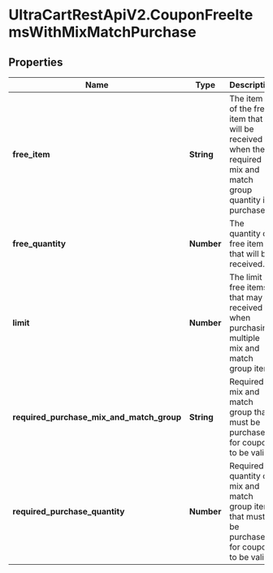 # UltraCartRestApiV2.CouponFreeItemsWithMixMatchPurchase

## Properties
Name | Type | Description | Notes
------------ | ------------- | ------------- | -------------
**free_item** | **String** | The item id of the free item that will be received when the required mix and match group quantity is purchased. | [optional] 
**free_quantity** | **Number** | The quantity of free item that will be received. | [optional] 
**limit** | **Number** | The limit of free items that may be received when purchasing multiple mix and match group items | [optional] 
**required_purchase_mix_and_match_group** | **String** | Required mix and match group that must be purchased for coupon to be valid | [optional] 
**required_purchase_quantity** | **Number** | Required quantity of mix and match group items that must be purchased for coupon to be valid | [optional] 


